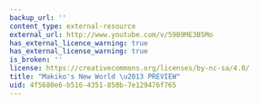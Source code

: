 ```yaml
---
backup_url: ''
content_type: external-resource
external_url: http://www.youtube.com/v/59B9ME3B5Mo
has_external_licence_warning: true
has_external_license_warning: true
is_broken: ''
license: https://creativecommons.org/licenses/by-nc-sa/4.0/
title: "Makiko's New World \u2013 PREVIEW"
uid: 4f5680e6-b516-4351-850b-7e129476f765
---
```


